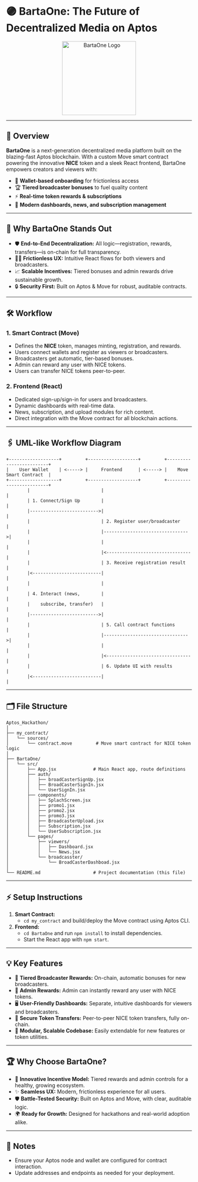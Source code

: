 # 🟣 BartaOne: The Future of Decentralized Media on Aptos

<p align="center">
  <img src="https://user-images.githubusercontent.com/placeholder/bartaone-logo.png" alt="BartaOne Logo" width="200"/>
</p>

---

## 🚀 Overview
**BartaOne** is a next-generation decentralized media platform built on the blazing-fast Aptos blockchain. With a custom Move smart contract powering the innovative **NICE** token and a sleek React frontend, BartaOne empowers creators and viewers with:
- 🔑 **Wallet-based onboarding** for frictionless access
- 🏆 **Tiered broadcaster bonuses** to fuel quality content
- ⚡ **Real-time token rewards & subscriptions**
- 📰 **Modern dashboards, news, and subscription management**

---

## 🌟 Why BartaOne Stands Out
- 🛡️ **End-to-End Decentralization:** All logic—registration, rewards, transfers—is on-chain for full transparency.
- 🧑‍💻 **Frictionless UX:** Intuitive React flows for both viewers and broadcasters.
- 📈 **Scalable Incentives:** Tiered bonuses and admin rewards drive sustainable growth.
- 🔒 **Security First:** Built on Aptos & Move for robust, auditable contracts.

---

## 🛠️ Workflow
### 1. Smart Contract (Move)
- Defines the **NICE** token, manages minting, registration, and rewards.
- Users connect wallets and register as viewers or broadcasters.
- Broadcasters get automatic, tier-based bonuses.
- Admin can reward any user with NICE tokens.
- Users can transfer NICE tokens peer-to-peer.

### 2. Frontend (React)
- Dedicated sign-up/sign-in for users and broadcasters.
- Dynamic dashboards with real-time data.
- News, subscription, and upload modules for rich content.
- Direct integration with the Move contract for all blockchain actions.

---

## 🖇️ UML-like Workflow Diagram
```
+-------------------+         +-------------------+         +-------------------------+
|    User Wallet    | <-----> |     Frontend      | <-----> |    Move Smart Contract  |
+-------------------+         +-------------------+         +-------------------------+
        |                           |                                 |
        | 1. Connect/Sign Up        |                                 |
        |-------------------------->|                                 |
        |                           | 2. Register user/broadcaster    |
        |                           |-------------------------------->|
        |                           |                                 |
        |                           |<--------------------------------|
        |                           | 3. Receive registration result  |
        |<--------------------------|                                 |
        |                           |                                 |
        | 4. Interact (news,        |                                 |
        |    subscribe, transfer)   |                                 |
        |-------------------------->|                                 |
        |                           | 5. Call contract functions      |
        |                           |-------------------------------->|
        |                           |                                 |
        |                           |<--------------------------------|
        |                           | 6. Update UI with results       |
        |<--------------------------|                                 |
```

---

## 🗂️ File Structure
```
Aptos_Hackathon/
│
├── my_contract/
│   └── sources/
│       └── contract.move         # Move smart contract for NICE token logic
│
├── BartaOne/
│   └── src/
│       ├── App.jsx              # Main React app, route definitions
│       ├── auth/
│       │   ├── broadCasterSignUp.jsx
│       │   ├── BroadCasterSignIn.jsx
│       │   └── UserSignIn.jsx
│       ├── components/
│       │   ├── SplachScreen.jsx
│       │   ├── promo1.jsx
│       │   ├── promo2.jsx
│       │   ├── promo3.jsx
│       │   ├── BroadcasterUpload.jsx
│       │   ├── Subscription.jsx
│       │   └── UserSubscription.jsx
│       └── pages/
│           ├── viewers/
│           │   ├── Dashboard.jsx
│           │   └── News.jsx
│           └── broadcasster/
│               └── BroadCasterDashboad.jsx
│
└── README.md                    # Project documentation (this file)
```

---

## ⚡ Setup Instructions
1. **Smart Contract:**
   - `cd my_contract` and build/deploy the Move contract using Aptos CLI.
2. **Frontend:**
   - `cd BartaOne` and run `npm install` to install dependencies.
   - Start the React app with `npm start`.

---

## 💡 Key Features
- 🏅 **Tiered Broadcaster Rewards:** On-chain, automatic bonuses for new broadcasters.
- 🎁 **Admin Rewards:** Admin can instantly reward any user with NICE tokens.
- 🖥️ **User-Friendly Dashboards:** Separate, intuitive dashboards for viewers and broadcasters.
- 🔄 **Secure Token Transfers:** Peer-to-peer NICE token transfers, fully on-chain.
- 🧩 **Modular, Scalable Codebase:** Easily extendable for new features or token utilities.

---

## 🏆 Why Choose BartaOne?
- 🚀 **Innovative Incentive Model:** Tiered rewards and admin controls for a healthy, growing ecosystem.
- ✨ **Seamless UX:** Modern, frictionless experience for all users.
- 🛡️ **Battle-Tested Security:** Built on Aptos and Move, with clear, auditable logic.
- 🌍 **Ready for Growth:** Designed for hackathons and real-world adoption alike.

---

## 📢 Notes
- Ensure your Aptos node and wallet are configured for contract interaction.
- Update addresses and endpoints as needed for your deployment.
